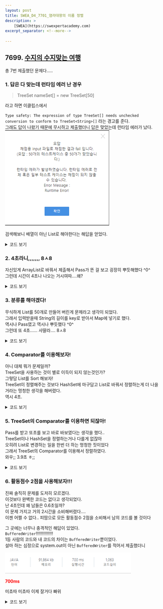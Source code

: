 ```yaml
---
layout: post
title: SWEA_D4_7701_염라대왕의 이름 정렬
description: >
    [SWEA](https://swexpertacademy.com)
excerpt_separator: <!--more-->

---
```


<!--more-->

## 7699. [수지의 수지맞는 여행](https://swexpertacademy.com/main/code/problem/problemDetail.do?contestProbId=AWqU0zh6rssDFARG)



총 7번 제출했던 문제다.....

### 1. 답은 다 맞는데 런타임 에러 난 경우

> TreeSet<String> nameSet[] = new TreeSet[50]

라고 하면 이클립스에서   

`Type safety: The expression of type TreeSet[] needs unchecked conversion to conform to TreeSet<String>[]`  라는 경고를 준다.   
그래도 답이 나왔기 때문에 무시하고 제출했더니 답은 맞았는데 런타임 에러가 났다.    
![algo-7701](/assets/algo-7701.png)

검색해보니 배열이 아닌 List로 해야한다는 해답을 얻었다.    


<details>
<summary>코드 보기</summary>
<div markdown="1">

```java
import java.io.BufferedReader;
import java.io.InputStreamReader;
import java.util.TreeSet;

public class Solution {
	static int T, N;
	static TreeSet<String> nameSet[] = new TreeSet[50];

	static String s;

	public static void main(String[] args) throws Exception {
		BufferedReader in = new BufferedReader(new InputStreamReader(System.in));

		T = Integer.parseInt(in.readLine().trim());
		for (int test_case = 1; test_case <= T; test_case++) {
			N = Integer.parseInt(in.readLine().trim());


			for(int i=0; i<50; i++) {
				nameSet[i] = new TreeSet<>();
			}

			for(int i=0; i<N; i++) {
				s = in.readLine();
				nameSet[s.length()].add(s);
			}

			System.out.println("#"+test_case);

			for(int i=0; i<50; i++) {
				for(String s : nameSet[i]) {
					System.out.println(s);
				}
			}
		}
	}
}

```

</div>
</details>

### 2. 4초라니,,,,,,, 8ㅅ8

자신있게 ArrayList로 바꿔서 제출해서 Pass가 뜬 걸 보고 굉장히 뿌듯해했다 ^0^     
그런데 시간이 4초나 나오는 거시여따....왜?

<details>
<summary>코드 보기</summary>
<div markdown="1">

```java
import java.io.BufferedReader;
import java.io.InputStreamReader;
import java.util.ArrayList;
import java.util.List;
import java.util.TreeSet;

public class Solution  {
	static int T, N;
	static List<TreeSet<String>> nameSet;

	static String s;

	public static void main(String[] args) throws Exception {
		BufferedReader in = new BufferedReader(new InputStreamReader(System.in));

		T = Integer.parseInt(in.readLine().trim());
		for (int test_case = 1; test_case <= T; test_case++) {
			N = Integer.parseInt(in.readLine().trim());

			nameSet = new ArrayList<TreeSet<String>>();

			for(int i=0; i<50; i++) {
				nameSet.add(new TreeSet<String>());
			}
			for(int i=0; i<N; i++) {
				s = in.readLine();
				nameSet.get(s.length()-1).add(s);
			}

			System.out.println("#"+test_case);

			for(int i=0; i<50; i++) {
				for(String s : nameSet.get(i)) {
					System.out.println(s);
				}
			}
		}
	}
}

```

</div>
</details>

### 3. 분류를 해야겠다!

무식하게 List를 50개로 만들어 버린게 문제라고 생각이 되었다.      
그래서 입력받을때 String의 길이를 key로 받아서 Map에 넣기로 했다.      
역시나 Pass였고 역시나 뿌듯했다 ^0^      
그런데 또 4초...... 사딸라.... 8ㅅ8       

<details>
<summary>코드 보기</summary>
<div markdown="1">

```java
import java.io.BufferedReader;
import java.io.InputStreamReader;
import java.util.ArrayList;
import java.util.TreeMap;
import java.util.TreeSet;

public class Solution  {
	static int T, N;
	static TreeMap<Integer, TreeSet<String>> nameSet;
	static boolean check[];

	static String s;

	public static void main(String[] args) throws Exception {
		BufferedReader in = new BufferedReader(new InputStreamReader(System.in));

		T = Integer.parseInt(in.readLine().trim());
		for (int test_case = 1; test_case <= T; test_case++) {
			N = Integer.parseInt(in.readLine().trim());

			nameSet = new TreeMap<>();
			check = new boolean[51];

			for(int i=0; i<N; i++) {
				s = in.readLine();
				if(!nameSet.containsKey(s.length())) {
					nameSet.put(s.length(), new TreeSet<>());
				}
				nameSet.get(s.length()).add(s);
			}

			System.out.println("#"+test_case);

			for(int l : nameSet.keySet()) {
				for(String s : nameSet.get(l)) {
					System.out.println(s);
				}
			}
		}
	}
}


```

</div>
</details>


### 4. Comparator를 이용해보자!

아니 대체 뭐가 문제일까?      
TreeSet을 사용하는 것이 별로 이득이 되지 않는것인가?          
그렇담 List를 Sort 해보자!       
TreeSet이 정렬해주는 것보다 HashSet에 마구담고 List로 바꿔서 정렬하는게 더 나을거라는 멍청한 생각을 해버렸다.      
역시 4초.         

<details>
<summary>코드 보기</summary>
<div markdown="1">

```java
import java.io.BufferedReader;
import java.io.InputStreamReader;
import java.util.Arrays;
import java.util.Comparator;
import java.util.HashSet;

public class Solution  {
	static int T, N;
	static HashSet<String> nameSet;
	static String[] nameList;

	static String s;

	public static void main(String[] args) throws Exception {
		BufferedReader in = new BufferedReader(new InputStreamReader(System.in));

		T = Integer.parseInt(in.readLine().trim());
		for (int test_case = 1; test_case <= T; test_case++) {
			N = Integer.parseInt(in.readLine().trim());

			nameSet = new HashSet<>();

			for(int i=0; i<N; i++) {
				nameSet.add(in.readLine());
			}

			nameList = Arrays.copyOf(nameSet.toArray(), nameSet.size(), String[].class);

			Arrays.sort(nameList, new Comparator<String>() {

				@Override
				public int compare(String s1, String s2) {
					if(s1.length() == s2.length()) {
						return s1.compareTo(s2);
					}
					return s1.length() - s2.length();
				}
			});

			System.out.println("#"+test_case);

			for(String s: nameList) {
				System.out.println(s);
			}
		}
	}
}

```

</div>
</details>


### 5. TreeSet의 Comparator를 이용하면 되잖아!

Pass를 받고 또초를 보고 바로 바보였다는 생각을 했다..     
TreeSet이나 HashSet을 정렬하는거나 다를게 없잖아      
오히려 List로 변경하는 일을 한번 더 하는 멍청한 짓이었다       
그래서 TreeSet의 Comparator를 이용해서 정렬하였다.          
와우;; 3.9초 ㅎ;;       

<details>
<summary>코드 보기</summary>
<div markdown="1">

```java
import java.io.BufferedReader;
import java.io.InputStreamReader;
import java.util.Arrays;
import java.util.Comparator;
import java.util.HashSet;

public class Solution  {
	static int T, N;
	static HashSet<String> nameSet;
	static String[] nameList;

	static String s;

	public static void main(String[] args) throws Exception {
		BufferedReader in = new BufferedReader(new InputStreamReader(System.in));

		T = Integer.parseInt(in.readLine().trim());
		for (int test_case = 1; test_case <= T; test_case++) {
			N = Integer.parseInt(in.readLine().trim());

			nameSet = new HashSet<>();

			for(int i=0; i<N; i++) {
				nameSet.add(in.readLine());
			}

			nameList = Arrays.copyOf(nameSet.toArray(), nameSet.size(), String[].class);

			Arrays.sort(nameList, new Comparator<String>() {

				@Override
				public int compare(String s1, String s2) {
					if(s1.length() == s2.length()) {
						return s1.compareTo(s2);
					}
					return s1.length() - s2.length();
				}
			});

			System.out.println("#"+test_case);

			for(String s: nameList) {
				System.out.println(s);
			}
		}
	}
}

```

</div>
</details>


### 6. 활동점수 2점을 사용해보자!!!

진짜 솔직히 문제를 도저히 모르겠다.       
이것보다 완벽한 코드는 없다고 생각되었다.      
난 4초인데 왜 남들은 0.6초일까?      
이 문제 가지고 거의 2시간을 소비해버렸다....          
이젠 어쩔 수 없다.. 피땀으로 모든 활동점수 2점을 소비해서 남의 코드를 볼 것이다          

그 곳에는 너무나 충격적인 해답이 있었다.        
`BufferedWriter`!!!!!!!!!!!!!!        
1등 사람의 코드와 내 코드의 차이는 `BufferedWriter`뿐이었다.        
설마 하는 심정으로 system.out이 아닌 `BufferedWriter`를 적어서 제출했더니        

![algo-7701(2)](/assets/algo-7701(2).png)

<span style="color:red;"><strong>700ms</strong></span>

미쵸따 미쵸따 이제 잘거다 빠위        


<details>
<summary>코드 보기</summary>
<div markdown="1">

```java
import java.io.BufferedReader;
import java.io.BufferedWriter;
import java.io.InputStreamReader;
import java.io.OutputStreamWriter;
import java.util.Comparator;
import java.util.TreeSet;

public class Solution{
	static int T, N;
	static TreeSet<String> nameSet;

	static String s;

	public static void main(String[] args) throws Exception {
		BufferedReader in = new BufferedReader(new InputStreamReader(System.in));
		BufferedWriter bw = new BufferedWriter(new OutputStreamWriter(System.out));

		T = Integer.parseInt(in.readLine().trim());
		for (int test_case = 1; test_case <= T; test_case++) {
			N = Integer.parseInt(in.readLine().trim());

			nameSet = new TreeSet<>(new Comparator<String>() {
				@Override
				public int compare(String s1, String s2) {
					if(s1.length() == s2.length()) {
						return s1.compareTo(s2);
					}
					return s1.length() - s2.length();
				}
			});

			for(int i=0; i<N; i++) {
				nameSet.add(in.readLine());
			}

			bw.write("#"+test_case+"\n");
			for(String s:nameSet) {
				bw.write(s+"\n");
			}
		}
	}
}

```

</div>
</details>
